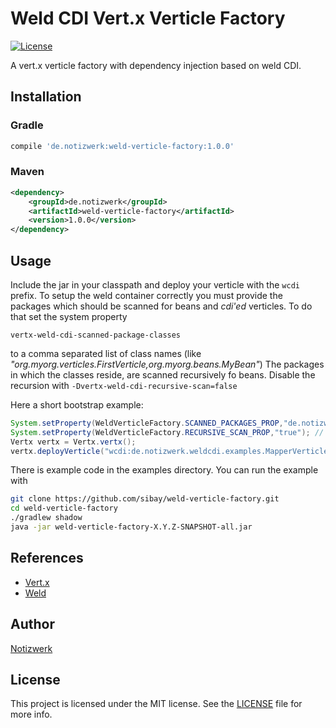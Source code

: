 # Weld CDI Vert.x Verticle Factory

[![License](http://img.shields.io/:license-mit-blue.svg?style=flat)](http://doge.mit-license.org)

A vert.x verticle factory with dependency injection based on weld CDI.

## Installation

### Gradle

```gradle
compile 'de.notizwerk:weld-verticle-factory:1.0.0'
```

### Maven

```xml
<dependency>
    <groupId>de.notizwerk</groupId>
    <artifactId>weld-verticle-factory</artifactId>
    <version>1.0.0</version>
</dependency>
```

## Usage

Include the jar in your classpath and deploy your verticle with the ```wcdi``` prefix. To setup the weld container correctly you must provide
the packages which should be scanned for beans and _cdi'ed_ verticles. To do that set the system property 

```vertx-weld-cdi-scanned-package-classes```

to a comma separated list of class names (like _"org.myorg.verticles.FirstVerticle,org.myorg.beans.MyBean"_)  The packages in which the classes reside, are scanned recursively fo beans. Disable the recursion with ```-Dvertx-weld-cdi-recursive-scan=false``` 

Here a short bootstrap example:
```java
System.setProperty(WeldVerticleFactory.SCANNED_PACKAGES_PROP,"de.notizwerk.weldcdi.examples.Bootstrap");
System.setProperty(WeldVerticleFactory.RECURSIVE_SCAN_PROP,"true"); // is true by default
Vertx vertx = Vertx.vertx();
vertx.deployVerticle("wcdi:de.notizwerk.weldcdi.examples.MapperVerticle");
```


There is example code in the examples directory. You can run the example with

```bash
git clone https://github.com/sibay/weld-verticle-factory.git
cd weld-verticle-factory
./gradlew shadow
java -jar weld-verticle-factory-X.Y.Z-SNAPSHOT-all.jar
```

## References

* [Vert.x](vertx.io)
* [Weld](http://weld.cdi-spec.org/)

## Author

[Notizwerk](notizwerk.de)

## License

This project is licensed under the MIT license. See the [LICENSE](LICENSE.txt) file for more info.
